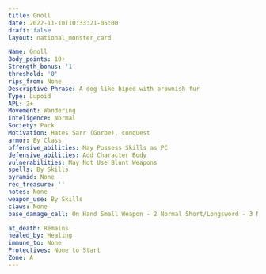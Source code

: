 ```yaml
---
title: Gnoll
date: 2022-11-10T10:33:21-05:00
draft: false
layout: national_monster_card

Name: Gnoll
Body_points: 10+
Strength_bonus: '1'
threshold: '0'
rips_from: None
Descriptive Phrase: A dog like biped with brownish fur
Type: Lupoid
APL: 2+
Movement: Wandering
Inteligence: Normal
Society: Pack
Motivation: Hates Sarr (Gorbe), conquest
armor: By Class
offensive_abilities: May Possess Skills as PC
defensive_abilities: Add Character Body
vulnerabilities: May Not Use Blunt Weapons
spells: By Skills
pyramid: None
rec_treasure: ''
notes: None
weapon_use: By Skills
claws: None
base_damage_call: On Hand Small Weapon - 2 Normal Short/Longsword - 3 Normal Two Handed - 5 Normal

at_death: Remains
healed_by: Healing
immune_to: None
Protectives: None to Start
Zone: A
---
```



